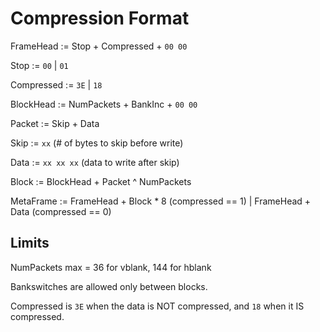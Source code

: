 # Compression Format

FrameHead := Stop + Compressed + `00 00`

Stop := `00` | `01`

Compressed := `3E` | `18`

BlockHead := NumPackets + BankInc + `00 00`

Packet := Skip + Data

Skip := `xx` (# of bytes to skip before write)

Data := `xx xx xx` (data to write after skip)

Block := BlockHead + Packet ^ NumPackets

MetaFrame := FrameHead + Block * 8 (compressed == 1) | FrameHead + Data (compressed == 0)

## Limits

NumPackets max = 36 for vblank, 144 for hblank

Bankswitches are allowed only between blocks.

Compressed is `3E` when the data is NOT compressed, and `18` when it IS compressed.